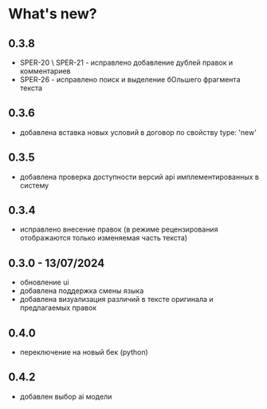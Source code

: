 # What's new?

## 0.3.8
- SPER-20 \ SPER-21 - исправлено добавление дублей правок и комментариев
- SPER-26 - исправлено поиск и выделение бОльшего фрагмента текста

## 0.3.6
- добавлена вставка новых условий в договор по свойству type: 'new'

## 0.3.5
- добавлена проверка доступности версий api имплементированных в систему    

## 0.3.4
- исправлено внесение правок (в режиме рецензирования отображаются только изменяемая часть текста)

## 0.3.0 - 13/07/2024
- обновление ui
- добавлена поддержка смены языка
- добавлена визуализация различий в тексте оригинала и предлагаемых правок


## 0.4.0
- переключение на новый бек (python)

## 0.4.2
- добавлен выбор ai модели


 